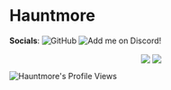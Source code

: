 # Hauntmore

**Socials**:
![GitHub](https://img.shields.io/badge/Hauntmore-blue?&label=GitHub&logo=github)
![Add me on Discord!](https://img.shields.io/badge/Hauntless%233212-blue?&label=Discord&logo=discord)

<p align="center">
<a href="https://github.com/anuraghazra/github-readme-stats"><img align="center" src="https://github-readme-stats.vercel.app/api?username=Hauntmore&show_icons=true&theme=radical&count_private=true" /></a>
<a href="https://github.com/anuraghazra/github-readme-stats"><img align="center" src="https://github-profile-trophy.vercel.app/?username=Hauntmore&theme=dark" /></a>
</p>

![Hauntmore's Profile Views](https://komarev.com/ghpvc/?username=Hauntmore&label=Profile%20Views&color=0e75b6&style=flat)